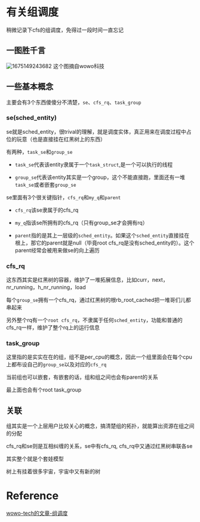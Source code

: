 # 有关组调度
稍微记录下cfs的组调度，免得过一段时间一直忘记

## 一图胜千言
![1675149243682](https://user-images.githubusercontent.com/31315527/215691665-18768e3e-ceb0-4c17-9118-af8cefeae67f.png)
这个图摘自wowo科技

## 一些基本概念
主要会有3个东西傻傻分不清楚，`se`、`cfs_rq`、`task_group`

### se(sched_entity)
se就是sched_entity，很trival的理解，就是调度实体，真正用来在调度过程中占位的玩意（也是直接挂在红黑树上的东西）

有两种，`task_se`和`group_se`

* `task_se`代表该entity隶属于一个`task_struct`,是一个可以执行的线程

* `group_se`代表该entity其实是一个group，这个不能直接跑，里面还有一堆`task_se`或者嵌套`group_se`

se里面有3个很关键指针，`cfs_rq`和`my_q`和`parent`

* `cfs_rq`该se隶属于的cfs_rq

* `my_q`指该se所拥有的cfs_rq（只有group_se才会拥有rq）

* `parent`指的是其上一层级的`sched_entity`。如果这个`sched_entity`直接挂在根上，那它的parent就是null（毕竟root cfs_rq是没有sched_entity的）。这个parent经常会被用来做se的向上遍历

### cfs_rq
这东西其实是红黑树的容器，维护了一堆拓展信息，比如curr，next，nr_running，h_nr_running，load

每个`group_se`拥有一个cfs_rq，通过红黑树的根rb_root_cached把一堆哥们儿都串起来

另外整个rq有一个`root cfs_rq`，不隶属于任何`sched_entity`，功能和普通的cfs_rq一样，维护了整个rq上的运行信息

### task_group
这里指的是实实在在的组，组不是per_cpu的概念，因此一个组里面会在每个cpu上都布设自己的`group_se`以及对应的`cfs_rq`

当前组也可以嵌套，有嵌套的话，组和组之间也会有parent的关系

最上面也会有个root task_group


## 关联
组其实是一个上层用户比较关心的概念，搞清楚组的拓扑，就能算出资源在组之间的分配

cfs_rq和se则是互相纠缠的关系，se中有cfs_rq, cfs_rq中又通过红黑树串联各se

其实整个就是个套娃模型

树上有挂着很多宇宙，宇宙中又有新的树

# Reference
[wowo-tech的文章-组调度](http://www.wowotech.net/process_management/449.html)
